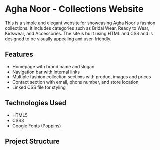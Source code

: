 # Agha Noor - Collections Website

This is a simple and elegant website for showcasing Agha Noor's fashion collections. It includes categories such as Bridal Wear, Ready to Wear, Kidswear, and Accessories. The site is built using HTML and CSS and is designed to be visually appealing and user-friendly.

## Features

- Homepage with brand name and slogan
- Navigation bar with internal links
- Multiple fashion collection sections with product images and prices
- Contact section with email, phone number, and store location
- Linked CSS file for styling

## Technologies Used

- HTML5
- CSS3
- Google Fonts (Poppins)

## Project Structure

